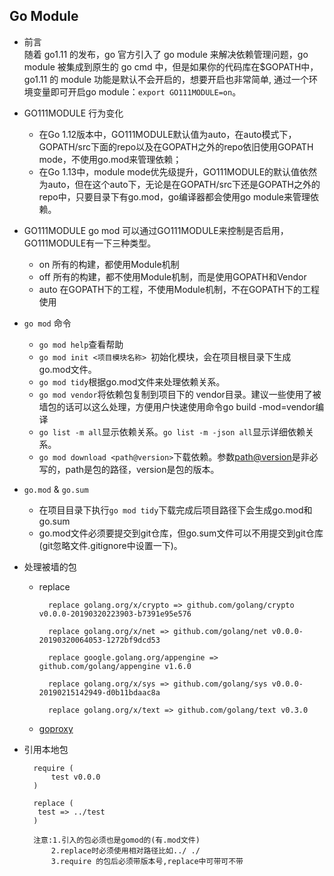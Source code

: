 ## Go Module
- 前言  
   随着 go1.11 的发布，go 官方引入了 go module 来解决依赖管理问题，go module 被集成到原生的 go cmd 中，但是如果你的代码库在$GOPATH中，go1.11 的 module 功能是默认不会开启的，想要开启也非常简单, 通过一个环境变量即可开启go module：`export GO111MODULE=on`。
- GO111MODULE 行为变化
	- 在Go 1.12版本中，GO111MODULE默认值为auto，在auto模式下，GOPATH/src下面的repo以及在GOPATH之外的repo依旧使用GOPATH mode，不使用go.mod来管理依赖；
	- 在Go 1.13中，module mode优先级提升，GO111MODULE的默认值依然为auto，但在这个auto下，无论是在GOPATH/src下还是GOPATH之外的repo中，只要目录下有go.mod，go编译器都会使用go module来管理依赖。
- GO111MODULE
	go mod 可以通过GO111MODULE来控制是否启用，GO111MODULE有一下三种类型。
	- on 所有的构建，都使用Module机制
	- off 所有的构建，都不使用Module机制，而是使用GOPATH和Vendor
	- auto 在GOPATH下的工程，不使用Module机制，不在GOPATH下的工程使用
- `go mod` 命令
	- `go mod help`查看帮助
	- `go mod init <项目模块名称> `初始化模块，会在项目根目录下生成 go.mod文件。
	- `go mod tidy`根据go.mod文件来处理依赖关系。
	- `go mod vendor`将依赖包复制到项目下的 vendor目录。建议一些使用了被墙包的话可以这么处理，方便用户快速使用命令go build -mod=vendor编译
	- `go list -m all`显示依赖关系。`go list -m -json all`显示详细依赖关系。
	- `go mod download <path@version>`下载依赖。参数<path@version>是非必写的，path是包的路径，version是包的版本。
- `go.mod` & `go.sum`
	- 在项目目录下执行`go mod tidy`下载完成后项目路径下会生成go.mod和go.sum
	- go.mod文件必须要提交到git仓库，但go.sum文件可以不用提交到git仓库(git忽略文件.gitignore中设置一下)。
- 处理被墙的包
	- replace
	
    		replace golang.org/x/crypto => github.com/golang/crypto v0.0.0-20190320223903-b7391e95e576

            replace golang.org/x/net => github.com/golang/net v0.0.0-20190320064053-1272bf9dcd53

            replace google.golang.org/appengine => github.com/golang/appengine v1.6.0

            replace golang.org/x/sys => github.com/golang/sys v0.0.0-20190215142949-d0b11bdaac8a

            replace golang.org/x/text => github.com/golang/text v0.3.0
	- [goproxy](goproxy.md)
- 引用本地包

        require (
            test v0.0.0
        )

        replace (
         test => ../test
        )

        注意:1.引入的包必须也是gomod的(有.mod文件)
            2.replace时必须使用相对路径比如../ ./
            3.require 的包后必须带版本号,replace中可带可不带

